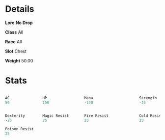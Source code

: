 <!-- TITLE: Huge Metal Hull -->
<!-- SUBTITLE: A giant metal shell from the Alchemical Behemoth underneath Xuolia -->

# Details
**Lore**
**No Drop**

**Class**
All

**Race**
All

**Slot**
Chest

**Weight**
50.00

# Stats

```perl

AC               HP                 Mana                     Strength                   Agility
50               150                -150                     -25                        -25


Dexterity        Magic Resist       Fire Resist              Cold Resist                Disease Resist
-25              25                 25                       25                         25

Poison Resist
25
 
